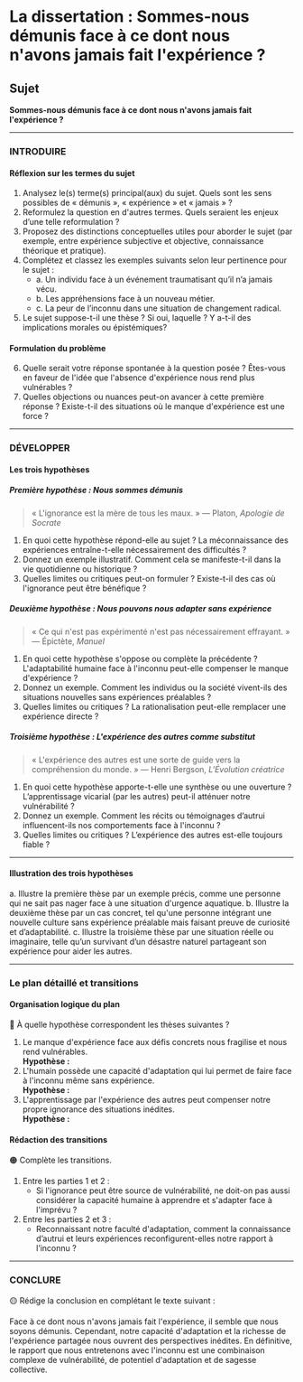 # La dissertation : Sommes-nous démunis face à ce dont nous n'avons jamais fait l'expérience ?

## Sujet
**Sommes-nous démunis face à ce dont nous n'avons jamais fait l'expérience ?**

---

### INTRODUIRE

#### Réflexion sur les termes du sujet

1. Analysez le(s) terme(s) principal(aux) du sujet. Quels sont les sens possibles de « démunis », « expérience » et « jamais » ?
2. Reformulez la question en d'autres termes. Quels seraient les enjeux d’une telle reformulation ?
3. Proposez des distinctions conceptuelles utiles pour aborder le sujet (par exemple, entre expérience subjective et objective, connaissance théorique et pratique).
4. Complétez et classez les exemples suivants selon leur pertinence pour le sujet :
   - a. Un individu face à un événement traumatisant qu’il n’a jamais vécu.
   - b. Les appréhensions face à un nouveau métier.
   - c. La peur de l’inconnu dans une situation de changement radical.
5. Le sujet suppose-t-il une thèse ? Si oui, laquelle ? Y a-t-il des implications morales ou épistémiques?

#### Formulation du problème

6. Quelle serait votre réponse spontanée à la question posée ? Êtes-vous en faveur de l'idée que l'absence d'expérience nous rend plus vulnérables ?
7. Quelles objections ou nuances peut-on avancer à cette première réponse ? Existe-t-il des situations où le manque d'expérience est une force ?

---

### DÉVELOPPER

#### Les trois hypothèses

##### Première hypothèse : Nous sommes démunis

> « L'ignorance est la mère de tous les maux. » — Platon, *Apologie de Socrate*

1. En quoi cette hypothèse répond-elle au sujet ? La méconnaissance des expériences entraîne-t-elle nécessairement des difficultés ?
2. Donnez un exemple illustratif. Comment cela se manifeste-t-il dans la vie quotidienne ou historique ?
3. Quelles limites ou critiques peut-on formuler ? Existe-t-il des cas où l'ignorance peut être bénéfique ?

##### Deuxième hypothèse : Nous pouvons nous adapter sans expérience

> « Ce qui n'est pas expérimenté n'est pas nécessairement effrayant. » — Épictète, *Manuel*

1. En quoi cette hypothèse s'oppose ou complète la précédente ? L'adaptabilité humaine face à l'inconnu peut-elle compenser le manque d'expérience ?
2. Donnez un exemple. Comment les individus ou la société vivent-ils des situations nouvelles sans expériences préalables ?
3. Quelles limites ou critiques ? La rationalisation peut-elle remplacer une expérience directe ?

##### Troisième hypothèse : L'expérience des autres comme substitut

> « L'expérience des autres est une sorte de guide vers la compréhension du monde. » — Henri Bergson, *L'Évolution créatrice*

1. En quoi cette hypothèse apporte-t-elle une synthèse ou une ouverture ? L’apprentissage vicarial (par les autres) peut-il atténuer notre vulnérabilité ?
2. Donnez un exemple. Comment les récits ou témoignages d’autrui influencent-ils nos comportements face à l'inconnu ?
3. Quelles limites ou critiques ? L’expérience des autres est-elle toujours fiable ?

---

#### Illustration des trois hypothèses

a. Illustre la première thèse par un exemple précis, comme une personne qui ne sait pas nager face à une situation d'urgence aquatique.
b. Illustre la deuxième thèse par un cas concret, tel qu'une personne intégrant une nouvelle culture sans expérience préalable mais faisant preuve de curiosité et d’adaptabilité.
c. Illustre la troisième thèse par une situation réelle ou imaginaire, telle qu’un survivant d’un désastre naturel partageant son expérience pour aider les autres.

---

### Le plan détaillé et transitions

#### Organisation logique du plan

🔴 À quelle hypothèse correspondent les thèses suivantes ?

1. Le manque d'expérience face aux défis concrets nous fragilise et nous rend vulnérables.  
   **Hypothèse :**
2. L'humain possède une capacité d'adaptation qui lui permet de faire face à l'inconnu même sans expérience.  
   **Hypothèse :**
3. L'apprentissage par l'expérience des autres peut compenser notre propre ignorance des situations inédites.  
   **Hypothèse :**

#### Rédaction des transitions

🟠 Complète les transitions.

1. Entre les parties 1 et 2 :  
   - Si l'ignorance peut être source de vulnérabilité, ne doit-on pas aussi considérer la capacité humaine à apprendre et s'adapter face à l'imprévu ?
2. Entre les parties 2 et 3 :  
   - Reconnaissant notre faculté d'adaptation, comment la connaissance d’autrui et leurs expériences reconfigurent-elles notre rapport à l’inconnu ?

---

### CONCLURE

🟡 Rédige la conclusion en complétant le texte suivant :

Face à ce dont nous n'avons jamais fait l'expérience, il semble que nous soyons démunis. Cependant, notre capacité d'adaptation et la richesse de l'expérience partagée nous ouvrent des perspectives inédites. En définitive, le rapport que nous entretenons avec l'inconnu est une combinaison complexe de vulnérabilité, de potentiel d'adaptation et de sagesse collective.